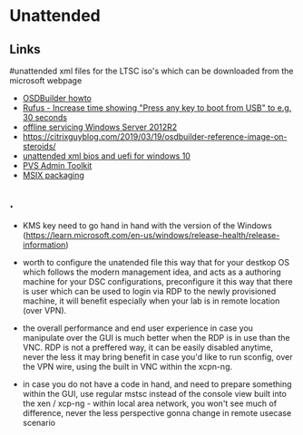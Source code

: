 # Unattended

## Links

#unattended xml files for the LTSC iso's which can be downloaded from the microsoft webpage

* [OSDBuilder howto](https://github.com/ibeerens/osdbuilder)
* [Rufus - Increase time showing "Press any key to boot from USB" to e.g. 30 seconds](https://github.com/pbatard/rufus/issues/1077)
* [offline servicing Windows Server 2012R2](https://serverfault.com/questions/979174/how-can-i-do-an-offline-update-of-a-new-windows-2012-r2-server)
* https://citrixguyblog.com/2019/03/19/osdbuilder-reference-image-on-steroids/
* [unattended xml bios and uefi for windows 10](https://github.com/larytet/auto-win/tree/master/autounattend)
* [PVS Admin Toolkit](https://github.com/Mohrpheus78/Citrix/tree/main/PVS%20Admin%20Toolkit)
* [MSIX packaging](https://flexxible.com/automating-msix-packaging-with-powershell/)

## .

+ KMS key <Product Key> need to go hand in hand with the version of the Windows (https://learn.microsoft.com/en-us/windows/release-health/release-information)

+ worth to configure the unatended file this way that for your destkop OS which follows the modern management idea, and acts as a authoring machine for your DSC configurations, preconfigure it this way that there is user which can be used to login via RDP to the newly provisioned machine, it will benefit especially when your lab is in remote location (over VPN).
+ the overall performance and end user experience in case you manipulate over the GUI is much better when the RDP is in use than the VNC. RDP is not a preffered way, it can be easily disabled anytime, never the less it may bring benefit in case you'd like to run sconfig, over the VPN wire, using the built in VNC within the xcpn-ng.
+ in case you do not have a code in hand, and need to prepare something within the GUI, use regular mstsc instead of the console view built into the xen / xcp-ng - within local area network, you won't see much of difference, never the less perspective gonna change in remote usecase scenario
